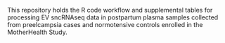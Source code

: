 This repository holds the R code workflow and supplemental tables for processing EV sncRNAseq data in postpartum plasma samples collected from preelcampsia cases and normotensive controls enrolled in the MotherHealth Study.
